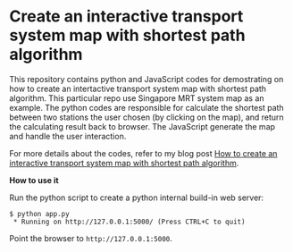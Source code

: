 # Create an interactive transport system map with shortest path algorithm

This repository contains python and JavaScript codes for demostrating on how to create an intertactive transport system map with shortest path algorithm. This particular repo use Singapore MRT system map as an example. The python codes are responsible for calculate the shortest path between two stations the user chosen (by clicking on the map), and return the calculating result back to browser. The JavaScript generate the map and handle the user interaction.

For more details about the codes, refer to my blog post [How to create an interactive transport system map with shortest path algorithm](https://www.e-tinkers.com/2018/07/how-to-create-an-interactive-transport-system-map-with-shortest-path-algorithm/).

**How to use it**

Run the python script to create a python internal build-in web server:

    $ python app.py
     * Running on http://127.0.0.1:5000/ (Press CTRL+C to quit)

Point the browser to `http://127.0.0.1:5000`.
